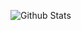 ![Github Stats](https://github-readme-stats.vercel.app/api?username=biud436&theme=dark&show_icons=true)